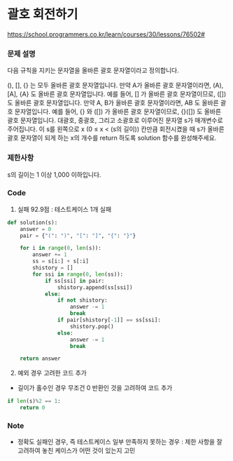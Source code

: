 # 괄호 회전하기
https://school.programmers.co.kr/learn/courses/30/lessons/76502#

### 문제 설명
다음 규칙을 지키는 문자열을 올바른 괄호 문자열이라고 정의합니다.

(), [], {} 는 모두 올바른 괄호 문자열입니다.
만약 A가 올바른 괄호 문자열이라면, (A), [A], {A} 도 올바른 괄호 문자열입니다. 예를 들어, [] 가 올바른 괄호 문자열이므로, ([]) 도 올바른 괄호 문자열입니다.
만약 A, B가 올바른 괄호 문자열이라면, AB 도 올바른 괄호 문자열입니다. 예를 들어, {} 와 ([]) 가 올바른 괄호 문자열이므로, {}([]) 도 올바른 괄호 문자열입니다.
대괄호, 중괄호, 그리고 소괄호로 이루어진 문자열 s가 매개변수로 주어집니다. 이 s를 왼쪽으로 x (0 ≤ x < (s의 길이)) 칸만큼 회전시켰을 때 s가 올바른 괄호 문자열이 되게 하는 x의 개수를 return 하도록 solution 함수를 완성해주세요.

### 제한사항
s의 길이는 1 이상 1,000 이하입니다.

### Code
1. 실패 92.9점 : 테스트케이스 1개 실패
```python
def solution(s):
    answer = 0
    pair = {"(": ")", "[": "]", "{": "}"}

    for i in range(0, len(s)):
        answer += 1
        ss = s[i:] + s[:i]
        shistory = []
        for ssi in range(0, len(ss)):
            if ss[ssi] in pair:
                shistory.append(ss[ssi])
            else:
                if not shistory:
                    answer -= 1
                    break
                if pair[shistory[-1]] == ss[ssi]:
                    shistory.pop()
                else:
                    answer -= 1
                    break

    return answer
```
2. 예외 경우 고려한 코드 추가
- 길이가 홀수인 경우 무조건 0 반환인 것을 고려하여 코드 추가
```python
if len(s)%2 == 1:
    return 0
```

### Note
- 정확도 실패인 경우, 즉 테스트케이스 일부 만족하지 못하는 경우
: 제한 사항을 잘 고려하여 놓친 케이스가 어떤 것이 있는지 고민